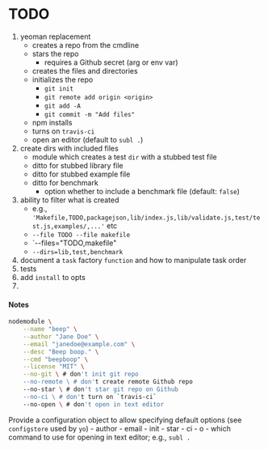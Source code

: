 TODO
====

1. yeoman replacement
	-	creates a repo from the cmdline
	-	stars the repo
		-	requires a Github secret (arg or env var)
	-	creates the files and directories
	-	initializes the repo
		-	`git init`
		-	`git remote add origin <origin>`
		- 	`git add -A`
		- 	`git commit -m "Add files"`
	-	npm installs
	-	turns on `travis-ci`
	-	open an editor (default to `subl .`)
2. create dirs with included files
	-	module which creates a test `dir` with a stubbed test file
	- 	ditto for stubbed library file
	-	ditto for stubbed example file
	-	ditto for benchmark
		-	option whether to include a benchmark file (default: `false`)
3. ability to filter what is created
	-	e.g., `'Makefile,TODO,packagejson,lib/index.js,lib/validate.js,test/test.js,examples/,...'` etc
	- 	`--file TODO --file makefile`
	-	`--files="TODO,makefile"
	- 	`--dirs=lib,test,benchmark`
4. document a `task` factory `function` and how to manipulate task order
5. tests
6. add `install` to opts
7. 



#### Notes

``` bash
nodemodule \
	--name "beep" \
	--author "Jane Doe" \
	--email "janedoe@example.com" \
	--desc "Beep boop." \
	--cmd "beepboop" \
	--license "MIT" \
	--no-git \ # don't init git repo
	--no-remote \ # don't create remote Github repo
	--no-star \ # don't star git repo on Github
	--no-ci \ # don't turn on `travis-ci`
	--no-open \ # don't open in text editor
```


Provide a configuration object to allow specifying default options (see `configstore` used by `yo`)
	-	author
	-	email
	-	init
	- 	star
	-	ci
	-	o
		-	which command to use for opening in text editor; e.g., `subl .`

